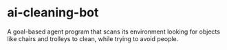 # ai-cleaning-bot

A goal-based agent program that scans its environment looking for objects like chairs and trolleys to clean, while trying to avoid people.
